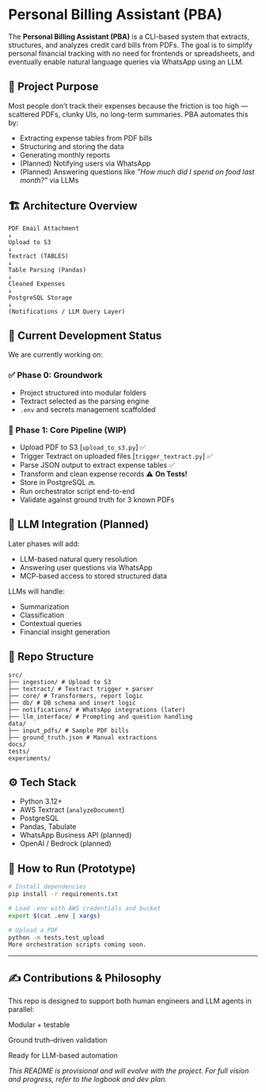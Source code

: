 # Personal Billing Assistant (PBA)

The **Personal Billing Assistant (PBA)** is a CLI-based system that extracts, structures, and analyzes credit card bills from PDFs. The goal is to simplify personal financial tracking with no need for frontends or spreadsheets, and eventually enable natural language queries via WhatsApp using an LLM.



## 🚀 Project Purpose

Most people don’t track their expenses because the friction is too high — scattered PDFs, clunky UIs, no long-term summaries. PBA automates this by:

- Extracting expense tables from PDF bills
- Structuring and storing the data
- Generating monthly reports
- (Planned) Notifying users via WhatsApp
- (Planned) Answering questions like _"How much did I spend on food last month?"_ via LLMs


## 🏗️ Architecture Overview

    PDF Email Attachment
    ↓
    Upload to S3
    ↓
    Textract (TABLES)
    ↓
    Table Parsing (Pandas)
    ↓
    Cleaned Expenses
    ↓
    PostgreSQL Storage
    ↓
    (Notifications / LLM Query Layer)


## 🧱 Current Development Status

We are currently working on:

### ✅ Phase 0: Groundwork
- Project structured into modular folders
- Textract selected as the parsing engine
- `.env` and secrets management scaffolded

### 🧩 Phase 1: Core Pipeline (WIP)
- Upload PDF to S3 [`upload_to_s3.py`] ✅
- Trigger Textract on uploaded files [`trigger_textract.py`] ✅
- Parse JSON output to extract expense tables ✅
- Transform and clean expense records ⚠️​ **On Tests!**
- Store in PostgreSQL 🔜
- Run orchestrator script end-to-end
- Validate against ground truth for 3 known PDFs



## 🧠 LLM Integration (Planned)

Later phases will add:
- LLM-based natural query resolution
- Answering user questions via WhatsApp
- MCP-based access to stored structured data

LLMs will handle:
- Summarization
- Classification
- Contextual queries
- Financial insight generation



## 📁 Repo Structure

    src/
    ├── ingestion/ # Upload to S3
    ├── textract/ # Textract trigger + parser
    ├── core/ # Transformers, report logic
    ├── db/ # DB schema and insert logic
    ├── notifications/ # WhatsApp integrations (later)
    ├── llm_interface/ # Prompting and question handling
    data/
    ├── input_pdfs/ # Sample PDF bills
    ├── ground_truth.json # Manual extractions
    docs/
    tests/
    experiments/


## ⚙️ Tech Stack

- Python 3.12+
- AWS Textract (`analyzeDocument`)
- PostgreSQL
- Pandas, Tabulate
- WhatsApp Business API (planned)
- OpenAI / Bedrock (planned)



## 📌 How to Run (Prototype)

```bash
# Install dependencies
pip install -r requirements.txt

# Load .env with AWS credentials and bucket
export $(cat .env | xargs)

# Upload a PDF
python -m tests.test_upload
More orchestration scripts coming soon.
```

---

## ✍️ Contributions & Philosophy
This repo is designed to support both human engineers and LLM agents in parallel:

Modular + testable

Ground truth–driven validation

Ready for LLM-based automation

_This README is provisional and will evolve with the project. For full vision and progress, refer to the logbook and dev plan._


